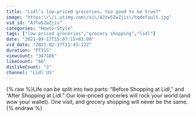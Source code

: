 ```yaml
---
title: "Lidl’s low-priced groceries… too good to be true?"
image: "https:\/\/i.ytimg.com\/vi\/AJtw5ZwZjis\/hqdefault.jpg"
vid_id: "AJtw5ZwZjis"
categories: "Howto-Style"
tags: ["low priced groceries","grocery shopping","lidl"]
date: "2021-09-17T15:07:15+03:00"
vid_date: "2021-02-17T21:43:12Z"
duration: "PT31S"
viewcount: "347186"
likeCount: "66"
dislikeCount: "2"
channel: "Lidl US"
---
```

{% raw %}Life can be split into two parts: “Before Shopping at Lidl,” and “After Shopping at Lidl.” Our low-priced groceries will rock your world (and wow your wallet). One visit, and grocery shopping will never be the same.{% endraw %}
